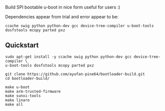 Build SPI bootable u-boot in nice form useful for users :)

Dependencies appear from trial and error appear to be:

`ccache swig python python-dev gcc device-tree-compiler u-boot-tools dosfstools mcopy parted pxz`

## Quickstart

```
sudo apt-get install -y ccache swig python python-dev gcc device-tree-compiler \
u-boot-tools dosfstools mcopy parted pxz

git clone https://github.com/ayufan-pine64/bootloader-build.git
cd bootloader-build/

make u-boot
make arm-trusted-firmware
make sunxi-tools
make linaro
make all
```
